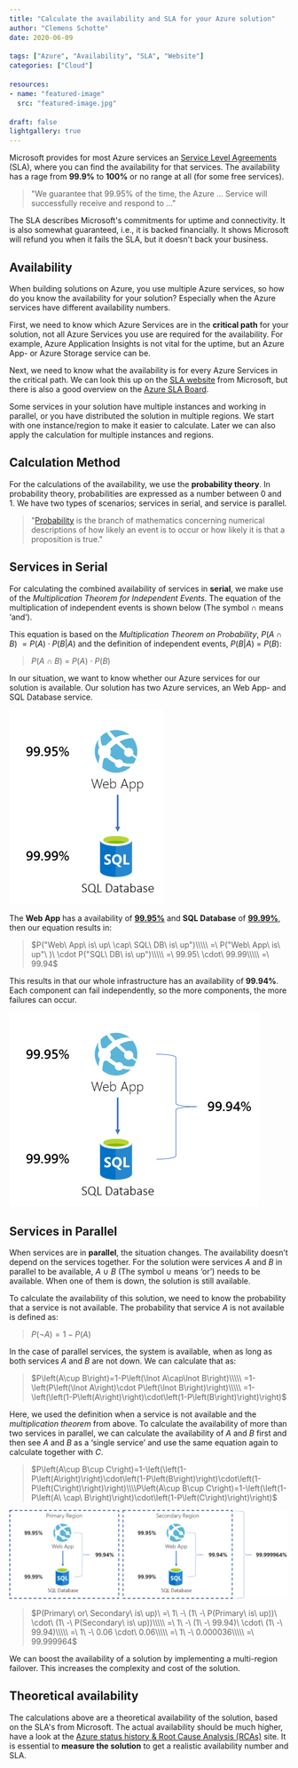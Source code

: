 ```yaml
---
title: "Calculate the availability and SLA for your Azure solution"
author: "Clemens Schotte"
date: 2020-06-09

tags: ["Azure", "Availability", "SLA", "Website"]
categories: ["Cloud"]

resources:
- name: "featured-image"
  src: "featured-image.jpg"

draft: false
lightgallery: true
---
```


Microsoft provides for most Azure services an [Service Level Agreements](https://azure.microsoft.com/en-us/support/legal/sla/) (SLA), where you can find the availability for that services. The availability has a rage from **99.9%** to **100%** or no range at all (for some free services).

> "We guarantee that 99.95% of the time, the Azure ... Service will successfully receive and respond to ..."

The SLA describes Microsoft's commitments for uptime and connectivity. It is also somewhat guaranteed, i.e., it is backed financially. It shows Microsoft will refund you when it fails the SLA, but it doesn't back your business.

## Availability

When building solutions on Azure, you use multiple Azure services, so how do you know the availability for your solution? Especially when the Azure services have different availability numbers.

First, we need to know which Azure Services are in the **critical path** for your solution, not all Azure Services you use are required for the availability. For example, Azure Application Insights is not vital for the uptime, but an Azure App- or Azure Storage service can be.

Next, we need to know what the availability is for every Azure Services in the critical path. We can look this up on the [SLA website](https://azure.microsoft.com/en-us/support/legal/sla/) from Microsoft, but there is also a good overview on the [Azure SLA Board](https://azurecharts.com/sla).

Some services in your solution have multiple instances and working in parallel, or you have distributed the solution in multiple regions. We start with one instance/region to make it easier to calculate. Later we can also apply the calculation for multiple instances and regions.

## Calculation Method

For the calculations of the availability, we use the **probability theory**. In probability theory, probabilities are expressed as a number between 0 and 1. We have two types of scenarios; services in serial, and service is parallel.

> "[Probability](https://en.wikipedia.org/wiki/Probability) is the branch of mathematics concerning numerical descriptions of how likely an event is to occur or how likely it is that a proposition is true."

## Services in Serial

For calculating the combined availability of services in **serial**, we make use of the *Multiplication Theorem for Independent Events*. The equation of the multiplication of independent events is shown below (The symbol $\cap$ means ‘and’).

This equation is based on the *Multiplication Theorem on Probability*, $P\left(A\cap B\right)\ =P\left(A\right)\cdot P\left(B\middle| A\right)$ and the definition of independent events, $P(B|A)\ =\ P(B)$:

> $P(A\ \cap\ B)\ =\ P(A)\ \cdot\ P(B)$

In our situation, we want to know whether our Azure services for our solution is available. Our solution has two Azure services, an Web App- and SQL Database service.

![A and B](AandB.png)

The **Web App** has a availability of [**99.95%**](https://azure.microsoft.com/en-us/support/legal/sla/app-service/) and **SQL Database** of [**99.99%**](https://azure.microsoft.com/en-us/support/legal/sla/sql-database/), then our equation results in:

> $P("Web\ App\ is\ up\ \cap\ SQL\ DB\ is\ up")\\\\\ =\ P("Web\ App\ is\ up"\ )\ \cdot P("SQL\ DB\ is\ up")\\\\\ =\ 99.95\ \cdot\ 99.99\\\\\ =\ 99.94$

This results in that our whole infrastructure has an availability of **99.94%**. Each component can fail independently, so the more components, the more failures can occur.

![Result of A and B](AandBresult.png)

## Services in Parallel

When services are in **parallel**, the situation changes. The availability doesn’t depend on the services together. For the solution were services $A$ and $B$ in parallel to be available, $A\ \cup\ B$ (The symbol $\cup$ means ‘or’) needs to be available. When one of them is down, the solution is still available.

To calculate the availability of this solution, we need to know the probability that a service is not available. The probability that service $A$ is not available is defined as:

> $P\left(\lnot A\right)=1-P\left(A\right)$

In the case of parallel services, the system is available, when as long as both services $A$ and $B$ are not down. We can calculate that as:

> $P\left(A\cup B\right)=1-P\left(\lnot A\cap\lnot B\right)\\\\\ =1-\left(P\left(\lnot A\right)\cdot P\left(\lnot B\right)\right)\\\\\ =1-\left(\left(1-P\left(A\right)\right)\cdot\left(1-P\left(B\right)\right)\right)$

Here, we used the definition when a service is not available and the *multiplication theorem* from above. To calculate the availability of more than two services in parallel, we can calculate the availability of $A$ and $B$ first and then see $A$ and $B$ as a ‘single service’ and use the same equation again to calculate together with $C$.

> $P\left(A\cup B\cup C\right)=1-\left(\left(1-P\left(A\right)\right)\cdot\left(1-P\left(B\right)\right)\cdot\left(1-P\left(C\right)\right)\right)\\\\P\left(A\cup B\cup C\right)=1-\left(\left(1-P\left(A\ \cap\ B\right)\right)\cdot\left(1-P\left(C\right)\right)\right)$

![Multiple regions](multiple_regions.png)

> $P(Primary\ or\ Secondary\ is\ up)\ =\ 1\ -\ (1\ -\ P(Primary\ is\ up))\ \cdot\ (1\ -\ P(Secondary\ is\ up))\\\\\ =\ 1\ -\ (1\ -\ 99.94)\ \cdot\ (1\ -\ 99.94)\\\\\ =\ 1\ -\ 0.06 \cdot\ 0.06\\\\\ =\ 1\ -\ 0.000036\\\\\ =\ 99.999964$

We can boost the availability of a solution by implementing a multi-region failover. This increases the complexity and cost of the solution.

## Theoretical availability

The calculations above are a theoretical availability of the solution, based on the SLA's from Microsoft. The actual availability should be much higher, have a look at the [Azure status history & Root Cause Analysis (RCAs)](https://status.azure.com/en-us/status/history/) site. It is essential to **measure the solution** to get a realistic availability number and SLA.